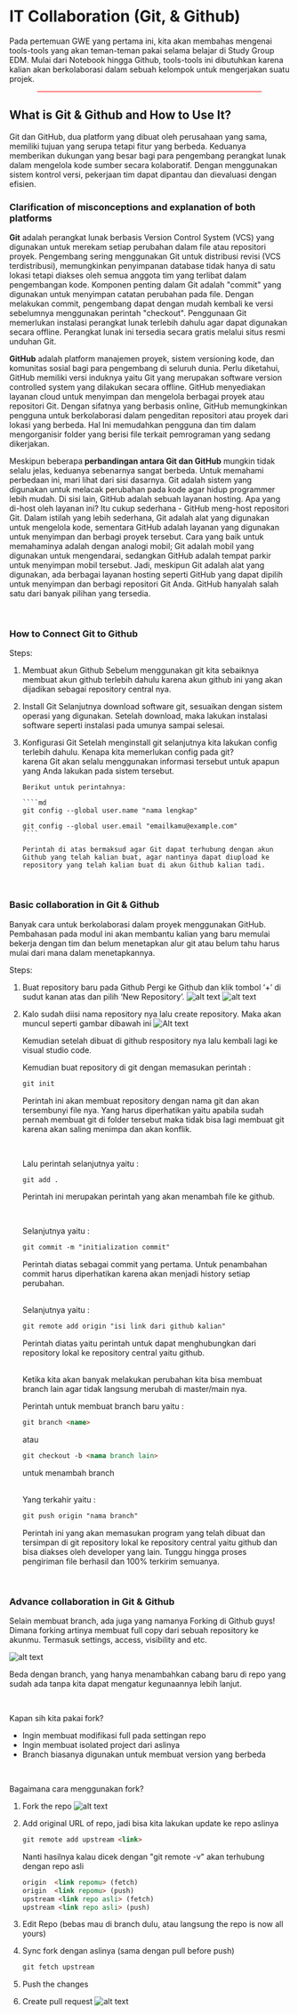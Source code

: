 # **IT Collaboration (Git, & Github)**

Pada pertemuan GWE yang pertama ini, kita akan membahas mengenai tools-tools yang akan teman-teman pakai selama belajar di Study Group EDM. Mulai dari Notebook hingga Github, tools-tools ini dibutuhkan karena kalian akan berkolaborasi dalam sebuah kelompok untuk mengerjakan suatu projek.

<h2 style="border-bottom: 0.5px solid red; width: 80%; margin: 0 auto;">

## What is Git & Github and How to Use It?

Git dan GitHub, dua platform yang dibuat oleh perusahaan yang sama, memiliki tujuan yang serupa tetapi fitur yang berbeda. Keduanya memberikan dukungan yang besar bagi para pengembang perangkat lunak dalam mengelola kode sumber secara kolaboratif. Dengan menggunakan sistem kontrol versi, pekerjaan tim dapat dipantau dan dievaluasi dengan efisien.

### Clarification of misconceptions and explanation of both platforms

**Git** adalah perangkat lunak berbasis Version Control System (VCS) yang digunakan untuk merekam setiap perubahan dalam file atau repositori proyek. Pengembang sering menggunakan Git untuk distribusi revisi (VCS terdistribusi), memungkinkan penyimpanan database tidak hanya di satu lokasi tetapi diakses oleh semua anggota tim yang terlibat dalam pengembangan kode. Komponen penting dalam Git adalah "commit" yang digunakan untuk menyimpan catatan perubahan pada file. Dengan melakukan commit, pengembang dapat dengan mudah kembali ke versi sebelumnya menggunakan perintah "checkout". Penggunaan Git memerlukan instalasi perangkat lunak terlebih dahulu agar dapat digunakan secara offline. Perangkat lunak ini tersedia secara gratis melalui situs resmi unduhan Git.

**GitHub** adalah platform manajemen proyek, sistem versioning kode, dan komunitas sosial bagi para pengembang di seluruh dunia. Perlu diketahui, GitHub memiliki versi induknya yaitu Git yang merupakan software version controlled system yang dilakukan secara offline. GitHub menyediakan layanan cloud untuk menyimpan dan mengelola berbagai proyek atau repositori Git. Dengan sifatnya yang berbasis online, GitHub memungkinkan pengguna untuk berkolaborasi dalam pengeditan repositori atau proyek dari lokasi yang berbeda. Hal Ini memudahkan pengguna dan tim dalam mengorganisir folder yang berisi file terkait pemrograman yang sedang dikerjakan.

Meskipun beberapa **perbandingan antara Git dan GitHub** mungkin tidak selalu jelas, keduanya sebenarnya sangat berbeda. Untuk memahami perbedaan ini, mari lihat dari sisi dasarnya. Git adalah sistem yang digunakan untuk melacak perubahan pada kode agar hidup programmer lebih mudah. Di sisi lain, GitHub adalah sebuah layanan hosting. Apa yang di-host oleh layanan ini? Itu cukup sederhana - GitHub meng-host repositori Git. Dalam istilah yang lebih sederhana, Git adalah alat yang digunakan untuk mengelola kode, sementara GitHub adalah layanan yang digunakan untuk menyimpan dan berbagi proyek tersebut. Cara yang baik untuk memahaminya adalah dengan analogi mobil; Git adalah mobil yang digunakan untuk mengendarai, sedangkan GitHub adalah tempat parkir untuk menyimpan mobil tersebut. Jadi, meskipun Git adalah alat yang digunakan, ada berbagai layanan hosting seperti GitHub yang dapat dipilih untuk menyimpan dan berbagi repositori Git Anda. GitHub hanyalah salah satu dari banyak pilihan yang tersedia.

<br>

### How to Connect Git to Github

Steps:

1.  Membuat akun Github
    Sebelum menggunakan git kita sebaiknya membuat akun github terlebih dahulu karena akun github ini yang akan dijadikan sebagai repository central nya.
2.  Install Git
    Selanjutnya download software git, sesuaikan dengan sistem operasi yang digunakan. Setelah download, maka lakukan instalasi software seperti instalasi pada umunya sampai selesai.
3.  Konfigurasi Git
    Setelah menginstall git selanjutnya kita lakukan config terlebih dahulu. Kenapa kita memerlukan config pada git?  
    karena Git akan selalu menggunakan informasi tersebut untuk apapun yang Anda lakukan pada sistem tersebut.

        Berikut untuk perintahnya:

        ````md
        git config --global user.name "nama lengkap"

        git config --global user.email "emailkamu@example.com"
        ````

        Perintah di atas bermaksud agar Git dapat terhubung dengan akun 				Github yang telah kalian buat, agar nantinya dapat diupload ke 				repository yang telah kalian buat di akun Github kalian tadi.

<br>

### Basic collaboration in Git & Github

Banyak cara untuk berkolaborasi dalam proyek menggunakan GitHub. Pembahasan pada modul ini akan membantu kalian yang baru memulai bekerja dengan tim dan belum menetapkan alur git atau belum tahu harus mulai dari mana dalam menetapkannya.

Steps:

1.  Buat repository baru pada Github
    Pergi ke Github dan klik tombol ‘+’ di sudut kanan atas dan pilih ‘New Repository’.
    ![alt text](assets/image.png)
    ![alt text](assets/image-1.png)

2.  Kalo sudah diisi nama repository nya lalu create repository. Maka akan muncul seperti gambar dibawah ini
    ![Alt text](assets/image-2.png)

    Kemudian setelah dibuat di github respository nya lalu kembali lagi ke visual studio code.

    Kemudian buat repository di git dengan memasukan perintah :

    ````md
    git init
    ````

    Perintah ini akan membuat repository dengan nama git dan akan tersembunyi file nya. Yang harus diperhatikan yaitu apabila sudah pernah membuat git di folder tersebut maka tidak bisa lagi membuat git karena akan saling menimpa dan akan konflik.

    <br>

    Lalu perintah selanjutnya yaitu :

    ````md
    git add .
    ````

    Perintah ini merupakan perintah yang akan menambah file ke github.

    <br>

    Selanjutnya yaitu :

    ````md
    git commit -m "initialization commit"
    ````

    Perintah diatas sebagai commit yang pertama. Untuk penambahan commit harus diperhatikan karena akan menjadi history setiap perubahan.

    <br>
    Selanjutnya yaitu :

    ````md
    git remote add origin "isi link dari github kalian"
    ````

    Perintah diatas yaitu perintah untuk dapat menghubungkan dari repository lokal ke repository central yaitu github.

    <br>
    Ketika kita akan banyak melakukan perubahan kita bisa membuat branch lain agar tidak langsung merubah di master/main nya.

    Perintah untuk membuat branch baru yaitu :

    ````md
    git branch <name>
    ````
    atau

    ````md
    git checkout -b <nama branch lain>
    ````

    untuk menambah branch

    <br>
    Yang terkahir yaitu :

    ````md
    git push origin "nama branch"
    ````


    Perintah ini yang akan memasukan program yang telah dibuat dan tersimpan di git repository lokal ke repository central yaitu github dan bisa diakses oleh developer yang lain. Tunggu hingga proses pengiriman file berhasil dan 100% terkirim semuanya.

<br>

### Advance collaboration in Git & Github

Selain membuat branch, ada juga yang namanya Forking di Github guys! Dimana forking artinya membuat full copy dari sebuah repository ke akunmu. Termasuk settings, access, visibility and etc.

![alt text](assets/cdo-git_clone_vs_fork-f.png)

Beda dengan branch, yang hanya menambahkan cabang baru di repo yang sudah ada tanpa kita dapat mengatur kegunaannya lebih lanjut.

<br>

Kapan sih kita pakai fork?

- Ingin membuat modifikasi full pada settingan repo
- Ingin membuat isolated project dari aslinya
- Branch biasanya digunakan untuk membuat version yang berbeda

<br>

Bagaimana cara menggunakan fork?
1. Fork the repo
   ![alt text](assets/fork.png)

2. Add original URL of repo, jadi bisa kita lakukan update ke repo aslinya
   ````md
   git remote add upstream <link>
   ````

   Nanti hasilnya kalau dicek dengan "git remote -v" akan terhubung dengan repo asli
    ````md
    origin	<link repomu> (fetch)
    origin	<link repomu> (push)
    upstream <link repo asli> (fetch)
    upstream <link repo asli> (push)
    ````

3. Edit Repo (bebas mau di branch dulu, atau langsung the repo is now all yours)
4. Sync fork dengan aslinya (sama dengan pull before push)
    ````md
    git fetch upstream
    ````
5. Push the changes
6. Create pull request
   ![alt text](assets/pull-req.png)
